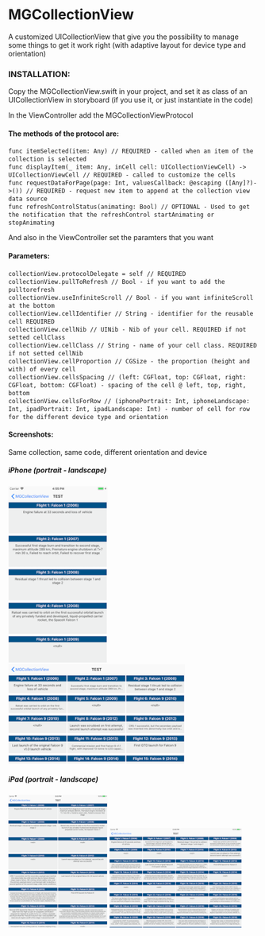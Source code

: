 
# MGCollectionView
A customized UICollectionView that give you the possibility to manage some things to get it work right (with adaptive layout for device type and orientation)

### INSTALLATION:
Copy the MGCollectionView.swift in your project, and set it as class of an UICollectionView in storyboard (if you use it, or just instantiate in the code)

In the ViewController add the MGCollectionViewProtocol
#### The methods of the protocol are:
    func itemSelected(item: Any) // REQUIRED - called when an item of the collection is selected
    func displayItem(_ item: Any, inCell cell: UICollectionViewCell) -> UICollectionViewCell // REQUIRED - called to customize the cells
    func requestDataForPage(page: Int, valuesCallback: @escaping ([Any]?)->()) // REQUIRED - request new item to append at the collection view data source
    func refreshControlStatus(animating: Bool) // OPTIONAL - Used to get the notification that the refreshControl startAnimating or stopAnimating
   
And also in the ViewController set the paramters that you want
#### Parameters:
    collectionView.protocolDelegate = self // REQUIRED
    collectionView.pullToRefresh // Bool - if you want to add the pulltorefresh
    collectionView.useInfiniteScroll // Bool - if you want infiniteScroll at the bottom
    collectionView.cellIdentifier // String - identifier for the reusable cell REQUIRED
    collectionView.cellNib // UINib - Nib of your cell. REQUIRED if not setted cellClass
    collectionView.cellClass // String - name of your cell class. REQUIRED if not setted cellNib
    collectionView.cellProportion // CGSize - the proportion (height and with) of every cell
    collectionView.cellsSpacing // (left: CGFloat, top: CGFloat, right: CGFloat, bottom: CGFloat) - spacing of the cell @ left, top, right, bottom
    collectionView.cellsForRow // (iphonePortrait: Int, iphoneLandscape: Int, ipadPortrait: Int, ipadLandscape: Int) - number of cell for row for the different device type and orientation

#### Screenshots:
Same collection, same code, different orientation and device
##### iPhone (portrait - landscape)
<img src="https://raw.githubusercontent.com/MarkWarriors/MGCollectionView/master/iphone_port.png" width="200"> <img src="https://raw.githubusercontent.com/MarkWarriors/MGCollectionView/master/iphone_land.png" height="200"> 

##### iPad (portrait - landscape)
<img src="https://raw.githubusercontent.com/MarkWarriors/MGCollectionView/master/ipad_port.png" width="200"> <img src="https://raw.githubusercontent.com/MarkWarriors/MGCollectionView/master/ipad_land.png" height="200">
